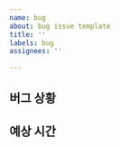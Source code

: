 ```yaml
---
name: bug
about: bug issue template
title: ''
labels: bug
assignees: ''

---
```


## 버그 상황

## 예상 시간
